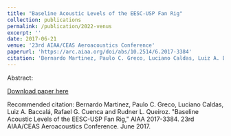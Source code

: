 ```yaml
---
title: "Baseline Acoustic Levels of the EESC-USP Fan Rig"
collection: publications
permalink: /publication/2022-venus
excerpt: ''
date: 2017-06-21
venue: '23rd AIAA/CEAS Aeroacoustics Conference'
paperurl: 'https://arc.aiaa.org/doi/abs/10.2514/6.2017-3384'
citation: 'Bernardo Martinez, Paulo C. Greco, Luciano Caldas, Luiz A. Baccalá, Rafael G. Cuenca and Rudner L. Queiroz. "Baseline Acoustic Levels of the EESC-USP Fan Rig," AIAA 2017-3384. 23rd AIAA/CEAS Aeroacoustics Conference. June 2017.'
---
```

Abstract:


[Download paper here](http://bmrocamora.github.io/files/Baseline.pdf)

Recommended citation: Bernardo Martinez, Paulo C. Greco, Luciano Caldas, Luiz A. Baccalá, Rafael G. Cuenca and Rudner L. Queiroz. "Baseline Acoustic Levels of the EESC-USP Fan Rig," AIAA 2017-3384. 23rd AIAA/CEAS Aeroacoustics Conference. June 2017.
